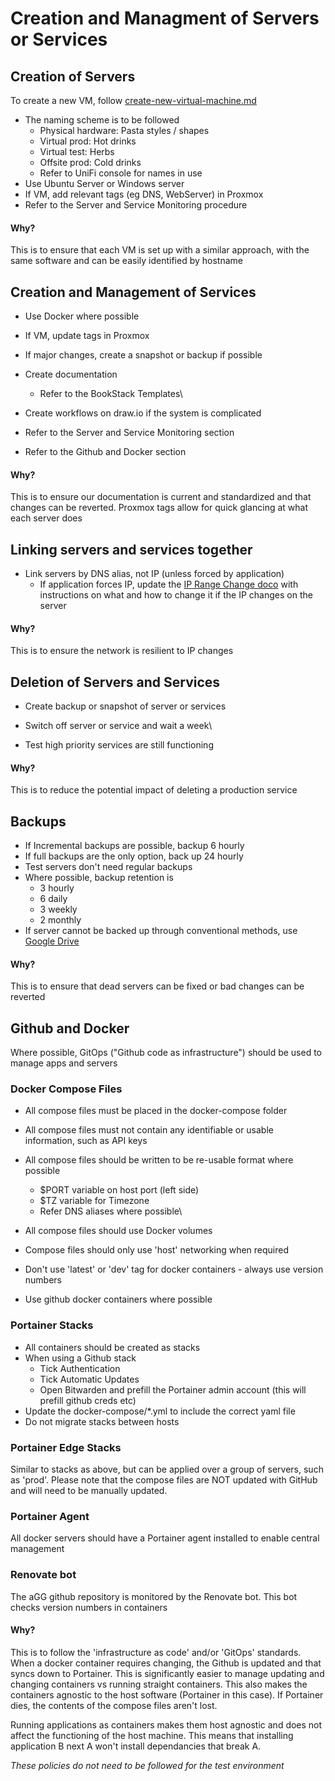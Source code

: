 # Creation and Managment of Servers or Services

## Creation of Servers

To create a new VM, follow [create-new-virtual-machine.md](../processes/create-new-virtual-machine.md "mention")

* The naming scheme is to be followed
  * Physical hardware: Pasta styles / shapes
  * Virtual prod: Hot drinks
  * Virtual test: Herbs
  * Offsite prod: Cold drinks
  * Refer to UniFi console for names in use
* Use Ubuntu Server or Windows server
* If VM, add relevant tags (eg DNS, WebServer) in Proxmox
* Refer to the Server and Service Monitoring procedure

#### Why?

This is to ensure that each VM is set up with a similar approach, with the same software and can be easily identified by hostname

## Creation and Management of Services

* Use Docker where possible
* If VM, update tags in Proxmox
* If major changes, create a snapshot or backup if possible
* Create documentation
  * Refer to the BookStack Templates\

* Create workflows on draw.io if the system is complicated
* Refer to the Server and Service Monitoring section
* Refer to the Github and Docker section

#### Why?

This is to ensure our documentation is current and standardized and that changes can be reverted. Proxmox tags allow for quick glancing at what each server does

## Linking servers and services together

* Link servers by DNS alias, not IP (unless forced by application)
  * If application forces IP, update the [IP Range Change doco](broken-reference) with instructions on what and how to change it if the IP changes on the server

#### Why?

This is to ensure the network is resilient to IP changes

## Deletion of Servers and Services

* Create backup or snapshot of server or services
* Switch off server or service and wait a week\

* Test high priority services are still functioning&#x20;

#### Why?

This is to reduce the potential impact of deleting a production service

## Backups

* If Incremental backups are possible, backup 6 hourly
* If full backups are the only option, back up 24 hourly
* Test servers don't need regular backups
* Where possible, backup retention is
  * 3 hourly
  * 6 daily
  * 3 weekly
  * 2 monthly
* If server cannot be backed up through conventional methods, use [Google Drive](../service-overviews/other-adhoc-apps/google-drive-sync.md)

#### Why?

This is to ensure that dead servers can be fixed or bad changes can be reverted

## Github and Docker

Where possible, GitOps ("Github code as infrastructure") should be used to manage apps and servers

### Docker Compose Files

* All compose files must be placed in the docker-compose folder
* All compose files must not contain any identifiable or usable information, such as API keys
* All compose files should be written to be re-usable format where possible
  * $PORT variable on host port (left side)
  * $TZ variable for Timezone
  * Refer DNS aliases where possible\

* All compose files should use Docker volumes
* Compose files should only use 'host' networking when required
* Don't use 'latest' or 'dev' tag for docker containers - always use version numbers
* Use github docker containers where possible

### Portainer Stacks

* All containers should be created as stacks
* When using a Github stack
  * Tick Authentication
  * Tick Automatic Updates
  * Open Bitwarden and prefill the Portainer admin account (this will prefill github creds etc)
* Update the docker-compose/\*.yml to include the correct yaml file
* Do not migrate stacks between hosts

### Portainer Edge Stacks

Similar to stacks as above, but can be applied over a group of servers, such as 'prod'. Please note that the compose files are NOT updated with GitHub and will need to be manually updated.

### Portainer Agent

All docker servers should have a Portainer agent installed to enable central management

### Renovate bot

The aGG github repository is monitored by the Renovate bot. This bot checks version numbers in containers

#### Why?

This is to follow the 'infrastructure as code' and/or 'GitOps' standards. When a docker container requires changing, the Github is updated and that syncs down to Portainer. This is significantly easier to manage updating and changing containers vs running straight containers. This also makes the containers agnostic to the host software (Portainer in this case). If Portainer dies, the contents of the compose files aren't lost.

Running applications as containers makes them host agnostic and does not affect the functioning of the host machine. This means that installing application B next A won't install dependancies that break A.

_These policies do not need to be followed for the test environment_
